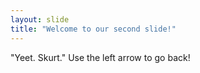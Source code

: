 ```yaml
---
layout: slide
title: "Welcome to our second slide!"
---
```

"Yeet. Skurt."
Use the left arrow to go back!
